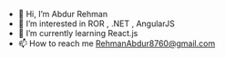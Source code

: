 - 👋 Hi, I’m Abdur Rehman
- 👀 I’m interested in ROR , .NET , AngularJS
- 🌱 I’m currently learning React.js
- 📫 How to reach me RehmanAbdur8760@gmail.com

<!---
abdurehman98/abdurehman98 is a ✨ special ✨ repository because its `README.md` (this file) appears on your GitHub profile.
You can click the Preview link to take a look at your changes.
--->
